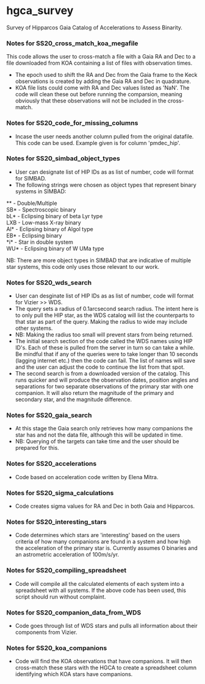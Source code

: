 # hgca_survey
Survey of Hipparcos Gaia Catalog of Accelerations to Assess Binarity.

### Notes for SS20_cross_match_koa_megafile
This code allows the user to cross-match a file with a Gaia RA and Dec to a file downloaded from KOA containing a list of files with observation times. 
- The epoch used to shift the RA and Dec from the Gaia frame to the Keck observations is created by adding the Gaia RA and Dec in quadrature. 
- KOA file lists could come with RA and Dec values listed as 'NaN'. The code will clean these out before running the comparsion, meaning obviously that these observations will not be included in the cross-match. 

### Notes for SS20_code_for_missing_columns
- Incase the user needs another column pulled from the original datafile. This code can be used. Example given is for column 'pmdec_hip'. 

### Notes for SS20_simbad_object_types
- User can designate list of HIP IDs as as list of number, code will format for SIMBAD. 
- The following strings were chosen as object types that represent binary systems in SIMBAD: 

** - Double/Multiple </br>
SB* - Spectroscopic binary </br>
bL* - Eclipsing binary of beta Lyr type </br>
LXB - Low-mass X-ray binary </br>
Al* - Eclipsing binary of Algol type </br>
EB* - Eclipsing binary </br>
\*i\* - Star in double system </br>
WU* - Eclipsing binary of W UMa type </br>

NB: There are more object types in SIMBAD that are indicative of multiple star systems, this code only uses those relevant to our work. 

### Notes for SS20_wds_search
- User can desginate list of HIP IDs as as list of number, code will format for Vizier >> WDS.
- The query sets a radius of 0.1arcsecond search radius. The intent here is to only pull the HIP star, as the WDS catalog will list the counterparts to that star as part of the query. Making the radius to wide may include other systems. 
- NB: Making the radius too small will prevent stars from being returned. 
- The initial search section of the code called the WDS names using HIP ID's. Each of these is pulled from the server in turn so can take a while. Be mindful that if any of the queries were to take longer than 10 seconds (lagging internet etc.) then the code can fail. The list of names will save and the user can adjust the code to continue the list from that spot. 
- The second search is from a downloaded version of the catalog. This runs quicker and will produce the observation dates, position angles and separations for two separate observations of the primary star with one companion. It will also return the magnitude of the primary and secondary star, and the magnitude difference. 

### Notes for SS20_gaia_search 
- At this stage the Gaia search only retrieves how many companions the star has and not the data file, although this will be updated in time. 
- NB: Querying of the targets can take time and the user should be prepared for this. 

### Notes for SS20_accelerations
- Code based on acceleration code written by Elena Mitra.

### Notes for SS20_sigma_calculations
- Code creates sigma values for RA and Dec in both Gaia and Hipparcos. 

### Notes for SS20_interesting_stars
- Code determines which stars are 'interesting' based on the users criteria of how many companions are found in a system and how high the acceleration of the primary star is. Currently assumes 0 binaries and an astrometric acceleration of 100m/s/yr.

### Notes for SS20_compiling_spreadsheet 
- Code will compile all the calculated elements of each system into a spreadsheet with all systems. If the above code has been used, this script should run without complaint.

### Notes for SS20_companion_data_from_WDS
- Code goes through list of WDS stars and pulls all information about their components from Vizier.

### Notes for SS20_koa_companions
- Code will find the KOA observations that have companions. It will then cross-match these stars with the HGCA to create a spreadsheet column identifying which KOA stars have companions. 
